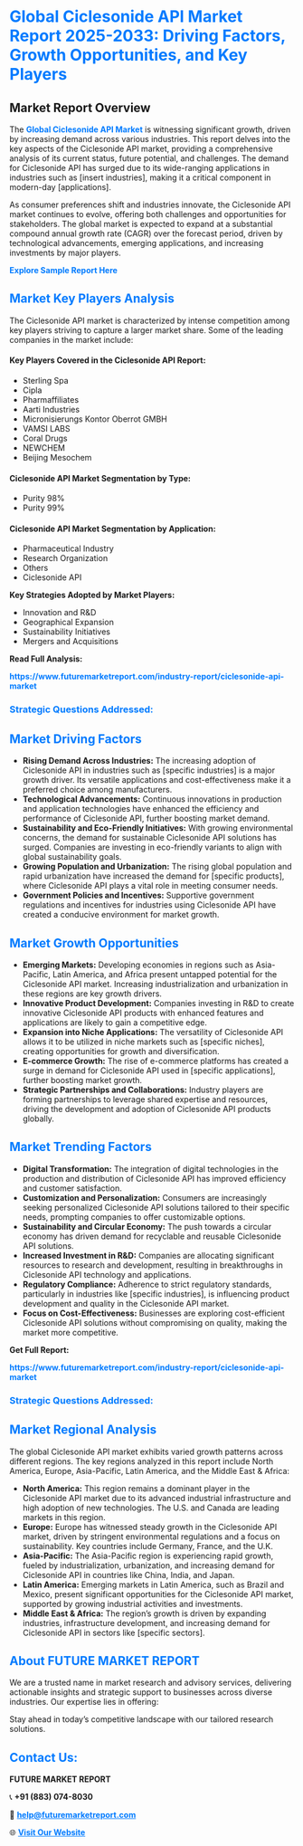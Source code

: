 <h1 style="color: #007BFF;">Global Ciclesonide API Market Report 2025-2033: Driving Factors, Growth Opportunities, and Key Players</h1>

<section id="overview">
<h2>Market Report Overview</h2>
<p>The <a href="https://www.futuremarketreport.com/industry-report/ciclesonide-api-market" style="color: #007BFF; text-decoration: none;"><strong>Global Ciclesonide API Market</strong></a> is witnessing significant growth, driven by increasing demand across various industries. This report delves into the key aspects of the Ciclesonide API market, providing a comprehensive analysis of its current status, future potential, and challenges. The demand for Ciclesonide API has surged due to its wide-ranging applications in industries such as [insert industries], making it a critical component in modern-day [applications].</p>
<p>As consumer preferences shift and industries innovate, the Ciclesonide API market continues to evolve, offering both challenges and opportunities for stakeholders. The global market is expected to expand at a substantial compound annual growth rate (CAGR) over the forecast period, driven by technological advancements, emerging applications, and increasing investments by major players.</p>
</section>

<section id="overview">
<p><a href="https://www.futuremarketreport.com/request-sample/reportId=116601" style="color: #007BFF; text-decoration: none;"><strong>Explore Sample Report Here</strong></a></p>
</section>

<section id="key-players">
<h2 style="color: #007BFF;">Market Key Players Analysis</h2>
<p>The Ciclesonide API market is characterized by intense competition among key players striving to capture a larger market share. Some of the leading companies in the market include:</p>
<h4>Key Players Covered in the Ciclesonide API Report:</h4>
<ul><li>Sterling Spa</li><li>Cipla</li><li>Pharmaffiliates</li><li>Aarti Industries</li><li>Micronisierungs Kontor Oberrot GMBH</li><li>VAMSI LABS</li><li>Coral Drugs</li><li>NEWCHEM</li><li>Beijing Mesochem</li></ul>
<h4>Ciclesonide API Market Segmentation by Type:</h4>
<ul><li>Purity 98%</li><li>Purity 99%</li></ul>

<h4>Ciclesonide API Market Segmentation by Application:</h4>
<ul><li>Pharmaceutical Industry</li><li>Research Organization</li><li>Others</li><li>Ciclesonide API</li></ul>
<p><strong>Key Strategies Adopted by Market Players:</strong></p>
<ul>
<li>Innovation and R&D</li>
<li>Geographical Expansion</li>
<li>Sustainability Initiatives</li>
<li>Mergers and Acquisitions</li>
</ul>
</section>

<section>
<p><strong>Read Full Analysis: </strong></p><a href="https://www.futuremarketreport.com/industry-report/ciclesonide-api-market" style="color: #007BFF; text-decoration: none;"><strong>https://www.futuremarketreport.com/industry-report/ciclesonide-api-market</strong></a>
<h3 style="color: #007BFF;">Strategic Questions Addressed:</h3>
</section>

<section id="driving-factors">
<h2 style="color: #007BFF;">Market Driving Factors</h2>
<ul>
<li><strong>Rising Demand Across Industries:</strong> The increasing adoption of Ciclesonide API in industries such as [specific industries] is a major growth driver. Its versatile applications and cost-effectiveness make it a preferred choice among manufacturers.</li>
<li><strong>Technological Advancements:</strong> Continuous innovations in production and application technologies have enhanced the efficiency and performance of Ciclesonide API, further boosting market demand.</li>
<li><strong>Sustainability and Eco-Friendly Initiatives:</strong> With growing environmental concerns, the demand for sustainable Ciclesonide API solutions has surged. Companies are investing in eco-friendly variants to align with global sustainability goals.</li>
<li><strong>Growing Population and Urbanization:</strong> The rising global population and rapid urbanization have increased the demand for [specific products], where Ciclesonide API plays a vital role in meeting consumer needs.</li>
<li><strong>Government Policies and Incentives:</strong> Supportive government regulations and incentives for industries using Ciclesonide API have created a conducive environment for market growth.</li>
</ul>
</section>

<section id="growth-opportunities">
<h2 style="color: #007BFF;">Market Growth Opportunities</h2>
<ul>
<li><strong>Emerging Markets:</strong> Developing economies in regions such as Asia-Pacific, Latin America, and Africa present untapped potential for the Ciclesonide API market. Increasing industrialization and urbanization in these regions are key growth drivers.</li>
<li><strong>Innovative Product Development:</strong> Companies investing in R&D to create innovative Ciclesonide API products with enhanced features and applications are likely to gain a competitive edge.</li>
<li><strong>Expansion into Niche Applications:</strong> The versatility of Ciclesonide API allows it to be utilized in niche markets such as [specific niches], creating opportunities for growth and diversification.</li>
<li><strong>E-commerce Growth:</strong> The rise of e-commerce platforms has created a surge in demand for Ciclesonide API used in [specific applications], further boosting market growth.</li>
<li><strong>Strategic Partnerships and Collaborations:</strong> Industry players are forming partnerships to leverage shared expertise and resources, driving the development and adoption of Ciclesonide API products globally.</li>
</ul>
</section>

<section id="trending-factors">
<h2 style="color: #007BFF;">Market Trending Factors</h2>
<ul>
<li><strong>Digital Transformation:</strong> The integration of digital technologies in the production and distribution of Ciclesonide API has improved efficiency and customer satisfaction.</li>
<li><strong>Customization and Personalization:</strong> Consumers are increasingly seeking personalized Ciclesonide API solutions tailored to their specific needs, prompting companies to offer customizable options.</li>
<li><strong>Sustainability and Circular Economy:</strong> The push towards a circular economy has driven demand for recyclable and reusable Ciclesonide API solutions.</li>
<li><strong>Increased Investment in R&D:</strong> Companies are allocating significant resources to research and development, resulting in breakthroughs in Ciclesonide API technology and applications.</li>
<li><strong>Regulatory Compliance:</strong> Adherence to strict regulatory standards, particularly in industries like [specific industries], is influencing product development and quality in the Ciclesonide API market.</li>
<li><strong>Focus on Cost-Effectiveness:</strong> Businesses are exploring cost-efficient Ciclesonide API solutions without compromising on quality, making the market more competitive.</li>
</ul>
</section>

<section>
<p><strong>Get Full Report: </strong></p><a href="https://www.futuremarketreport.com/industry-report/ciclesonide-api-market" style="color: #007BFF; text-decoration: none;"><strong>https://www.futuremarketreport.com/industry-report/ciclesonide-api-market</strong></a>
<h3 style="color: #007BFF;">Strategic Questions Addressed:</h3>
</section>


<section id="regional-analysis">
<h2 style="color: #007BFF;">Market Regional Analysis</h2>
<p>The global Ciclesonide API market exhibits varied growth patterns across different regions. The key regions analyzed in this report include North America, Europe, Asia-Pacific, Latin America, and the Middle East & Africa:</p>
<ul>
<li><strong>North America:</strong> This region remains a dominant player in the Ciclesonide API market due to its advanced industrial infrastructure and high adoption of new technologies. The U.S. and Canada are leading markets in this region.</li>
<li><strong>Europe:</strong> Europe has witnessed steady growth in the Ciclesonide API market, driven by stringent environmental regulations and a focus on sustainability. Key countries include Germany, France, and the U.K.</li>
<li><strong>Asia-Pacific:</strong> The Asia-Pacific region is experiencing rapid growth, fueled by industrialization, urbanization, and increasing demand for Ciclesonide API in countries like China, India, and Japan.</li>
<li><strong>Latin America:</strong> Emerging markets in Latin America, such as Brazil and Mexico, present significant opportunities for the Ciclesonide API market, supported by growing industrial activities and investments.</li>
<li><strong>Middle East & Africa:</strong> The region’s growth is driven by expanding industries, infrastructure development, and increasing demand for Ciclesonide API in sectors like [specific sectors].</li>
</ul>
</section>

<footer>
<h2 style="color: #007BFF;">About FUTURE MARKET REPORT</h2>
<p>We are a trusted name in market research and advisory services, delivering actionable insights and strategic support to businesses across diverse industries. Our expertise lies in offering:</p>

<p>Stay ahead in today’s competitive landscape with our tailored research solutions.</p>

<h2 style="color: #007BFF;">Contact Us:</h2>
<p><strong>FUTURE MARKET REPORT</strong></p>
<p>📞 <strong>+91 (883) 074-8030</strong></p>
<p>📧 <strong><a href="mailto:help@futuremarketreport.com" style="color: #007BFF;">help@futuremarketreport.com</a></strong></p>
<p>🌐 <strong><a href="https://www.futuremarketreport.com/" style="color: #007BFF;">Visit Our Website</a></strong></p>
</footer>